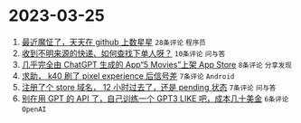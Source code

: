 # 2023-03-25

1. [最近魔怔了，天天在 github 上数星星](https://www.v2ex.com/t/927016) `28条评论` `程序员`
1. [收到不明来源的快递、如何查找下单人呀？](https://www.v2ex.com/t/927014) `10条评论` `问与答`
1. [几乎完全由 ChatGPT 生成的 App“5 Movies”上架 App Store](https://www.v2ex.com/t/927018) `8条评论` `分享发现`
1. [求助， k40 刷了 pixel experience 后信号差](https://www.v2ex.com/t/927028) `7条评论` `Android`
1. [注册了个 store 域名， 12 小时过去了，还是 pending 状态](https://www.v2ex.com/t/927019) `7条评论` `问与答`
1. [别在用 GPT 的 API 了，自己训练一个 GPT3 LIKE 吧，成本几十美金](https://www.v2ex.com/t/927026) `6条评论` `OpenAI`
